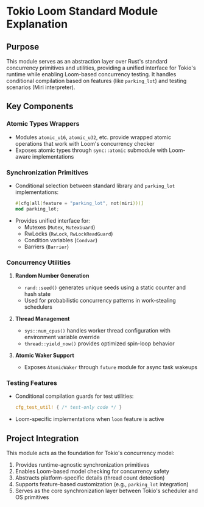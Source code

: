 # Tokio Loom Standard Module Explanation

## Purpose
This module serves as an abstraction layer over Rust's standard concurrency primitives and utilities, providing a unified interface for Tokio's runtime while enabling Loom-based concurrency testing. It handles conditional compilation based on features (like `parking_lot`) and testing scenarios (Miri interpreter).

## Key Components

### Atomic Types Wrappers
- Modules `atomic_u16`, `atomic_u32`, etc. provide wrapped atomic operations that work with Loom's concurrency checker
- Exposes atomic types through `sync::atomic` submodule with Loom-aware implementations

### Synchronization Primitives
- Conditional selection between standard library and `parking_lot` implementations:
  ```rust
  #[cfg(all(feature = "parking_lot", not(miri)))]
  mod parking_lot;
  ```
- Provides unified interface for:
  - Mutexes (`Mutex`, `MutexGuard`)
  - RwLocks (`RwLock`, `RwLockReadGuard`)
  - Condition variables (`Condvar`)
  - Barriers (`Barrier`)

### Concurrency Utilities
1. **Random Number Generation**
   - `rand::seed()` generates unique seeds using a static counter and hash state
   - Used for probabilistic concurrency patterns in work-stealing schedulers

2. **Thread Management**
   - `sys::num_cpus()` handles worker thread configuration with environment variable override
   - `thread::yield_now()` provides optimized spin-loop behavior

3. **Atomic Waker Support**
   - Exposes `AtomicWaker` through `future` module for async task wakeups

### Testing Features
- Conditional compilation guards for test utilities:
  ```rust
  cfg_test_util! { /* test-only code */ }
  ```
- Loom-specific implementations when `loom` feature is active

## Project Integration
This module acts as the foundation for Tokio's concurrency model:
1. Provides runtime-agnostic synchronization primitives
2. Enables Loom-based model checking for concurrency safety
3. Abstracts platform-specific details (thread count detection)
4. Supports feature-based customization (e.g., `parking_lot` integration)
5. Serves as the core synchronization layer between Tokio's scheduler and OS primitives
